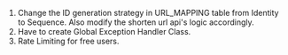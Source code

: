 1. Change the ID generation strategy in URL_MAPPING table from Identity to Sequence. Also modify the shorten url api's logic accordingly.
2. Have to create Global Exception Handler Class.
3. Rate Limiting for free users.
